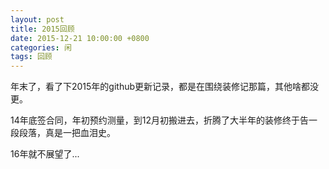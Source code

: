```yaml
---
layout: post
title: 2015回顾
date: 2015-12-21 10:00:00 +0800
categories: 闲
tags: 回顾
---
```


年末了，看了下2015年的github更新记录，都是在围绕装修记那篇，其他啥都没更。

14年底签合同，年初预约测量，到12月初搬进去，折腾了大半年的装修终于告一段段落，真是一把血泪史。

16年就不展望了...
